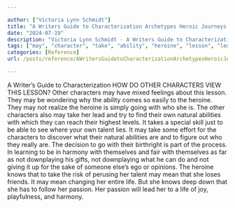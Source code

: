 ```yaml
---

author: ["Victoria Lynn Schmidt"]
title: "A Writers Guide to Characterization Archetypes Heroic Journeys and Other Elements of Dynamic Character Development - part0018_split_004.html"
date: "2024-07-19"
description: "Victoria Lynn Schmidt - A Writers Guide to Characterization Archetypes Heroic Journeys and Other Elements of Dynamic Character Development"
tags: ["may", "character", "take", "ability", "heroine", "lesson", "lead", "natural", "talent", "harmony", "downplaying", "know", "mean", "life", "passion", "writer", "guide", "characterization", "view", "mixed", "feeling", "wondering", "come", "easily", "realize"]
categories: [Reference]
url: /posts/reference/AWritersGuidetoCharacterizationArchetypesHeroicJourneysandOtherElementsofDynamicCharacterDevelopment-part0018split004html

---
```



A Writer’s Guide to Characterization
HOW DO OTHER CHARACTERS VIEW THIS LESSON?
Other characters may have mixed feelings about this lesson. They may be wondering why the ability comes so easily to the heroine. They may not realize the heroine is simply going with who she is. The other characters also may take her lead and try to find their own natural abilities with which they can reach their highest levels.
It takes a special skill just to be able to see where your own talent lies. It may take some effort for the characters to discover what their natural abilities are and to figure out who they really are. The decision to go with their birthright is part of the process. In learning to be in harmony with themselves and fair with themselves as far as not downplaying his gifts, not downplaying what he can do and not giving it up for the sake of someone else’s ego or opinions.
The heroine knows that to take the risk of perusing her talent may mean that she loses friends. It may mean changing her entire life. But she knows deep down that she has to follow her passion. Her passion will lead her to a life of joy, playfulness, and harmony.
